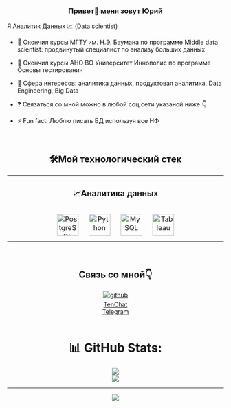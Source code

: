 ### <div align="center">Привет👋 меня зовут Юрий
Я Аналитик Данных 📈 (Data scientist)
</div>  
  

- 📖  Окончил курсы МГТУ им. Н.Э. Баумана по программе Middle data scientist: продвинутый специалист по анализу больших данных 
- 📖  Окончил курсы АНО ВО Университет Иннополис по программе Основы тестирования 
- 🌱  Сфера интересов: аналитика данных, продуктовая аналитика, Data Engineering, Big Data
- ❓ Связаться со мной можно в любой соц.сети указаной ниже  👇  
  

- ⚡ Fun fact: Люблю писать БД используя все НФ  
  

<br/>  


## <div align="center">🛠Мой технологический стек
<div align="center">  
<table><tr><td valign="top" width="33%">



### <div align="center">📈Аналитика данных  
<div align="center">  
<a href="https://www.postgresql.org/" target="_blank"><img style="margin: 10px" src="https://profilinator.rishav.dev/skills-assets/postgresql-original-wordmark.svg" alt="PostgreSQL" height="50" /></a>  
<a href="https://www.python.org/" target="_blank"><img style="margin: 10px" src="https://profilinator.rishav.dev/skills-assets/python-original.svg" alt="Python" height="50" /></a>  
<a href="https://www.mysql.com/" target="_blank"><img style="margin: 10px" src="https://profilinator.rishav.dev/skills-assets/mysql-original-wordmark.svg" alt="MySQL" height="50" /></a>  
<a href="https://www.tableau.com/" target="_blank"><img style="margin: 10px" src="https://profilinator.rishav.dev/skills-assets/tableau.svg" alt="Tableau" height="50" /></a>  

</div>




</td></tr></table>  

<br/>  


## <div align="center">Связь со мной👇


<div align="center">
<a href="https://github.com/uri-ivanov2008" target="_blank">
<img src=https://img.shields.io/badge/github-%2324292e.svg?&style=for-the-badge&logo=github&logoColor=white alt=github style="margin-bottom: 5px;" />
</div>  
 <div align="center">
<a href="https://tenchat.ru/3044571">
TenChat</a>
</div>  
<div align="center">
<a href="https://t.me/yuriivanovv" target="_blank">
Telegram</a>
</div>  


<br/>  


# 📊 GitHub Stats:
![](https://github-readme-stats.vercel.app/api?username=uri-ivanov2008&theme=dark&hide_border=false&include_all_commits=false&count_private=false)<br/>
![](https://github-readme-streak-stats.herokuapp.com/?user=uri-ivanov2008&theme=dark&hide_border=false)<br/>


---
[![](https://visitcount.itsvg.in/api?id=uri-ivanov2008&icon=0&color=0)](https://visitcount.itsvg.in)

<!-- Proudly created with GPRM ( https://gprm.itsvg.in ) -->
